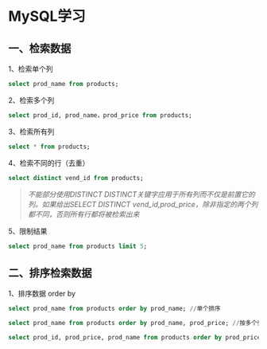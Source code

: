 # MySQL学习

## 一、检索数据

1、检索单个列

```sql
select prod_name from products;
```

2、检索多个列

```sql
select prod_id, prod_name，prod_price from products;
```

3、检索所有列

```sql
select * from products;
```

4、检索不同的行（去重）

```sql
select distinct vend_id from products;
```

> *不能部分使用DISTINCT DISTINCT关键字应用于所有列而不仅是前置它的列。如果给出SELECT DISTINCT vend\_id,prod\_price，除非指定的两个列都不同，否则所有行都将被检索出来*

5、限制结果

```sql
select prod_name from products limit 5;
```

## 二、排序检索数据

1、排序数据 order by

```sql
select prod_name from products order by prod_name; //单个排序

select prod_name from products order by prod_name, prod_price; //按多个列排序

select prod_id, prod_price, prod_name from products order by prod_price DESC; //指定排序顺序,DESC降序，默认增序
```

